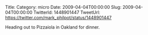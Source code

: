 Title: 
Category: micro
Date: 2009-04-04T00:00:00
Slug: 2009-04-04T00:00:00
TwitterId: 1448901447
TweetUrl: https://twitter.com/mark_philpot/status/1448901447

Heading out to Pizzaiola in Oakland for dinner.